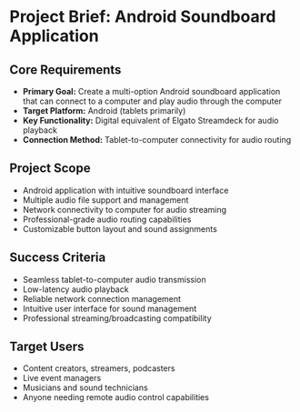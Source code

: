 # Project Brief: Android Soundboard Application

## Core Requirements
- **Primary Goal:** Create a multi-option Android soundboard application that can connect to a computer and play audio through the computer
- **Target Platform:** Android (tablets primarily)
- **Key Functionality:** Digital equivalent of Elgato Streamdeck for audio playback
- **Connection Method:** Tablet-to-computer connectivity for audio routing

## Project Scope
- Android application with intuitive soundboard interface
- Multiple audio file support and management
- Network connectivity to computer for audio streaming
- Professional-grade audio routing capabilities
- Customizable button layout and sound assignments

## Success Criteria
- Seamless tablet-to-computer audio transmission
- Low-latency audio playback
- Reliable network connection management
- Intuitive user interface for sound management
- Professional streaming/broadcasting compatibility

## Target Users
- Content creators, streamers, podcasters
- Live event managers
- Musicians and sound technicians
- Anyone needing remote audio control capabilities 